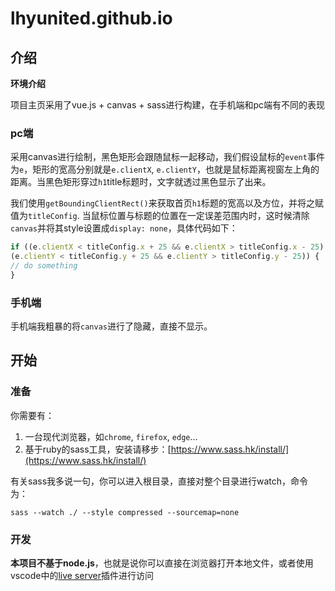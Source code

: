 # lhyunited.github.io

## 介绍
**环境介绍**

项目主页采用了vue.js + canvas + sass进行构建，在手机端和pc端有不同的表现

### pc端
采用canvas进行绘制，黑色矩形会跟随鼠标一起移动，我们假设鼠标的`event`事件为`e`，矩形的宽高分别就是`e.clientX`, `e.clientY`，也就是鼠标距离视窗左上角的距离。当黑色矩形穿过`h1`title标题时，文字就透过黑色显示了出来。

我们使用`getBoundingClientRect()`来获取首页`h1`标题的宽高以及方位，并将之赋值为`titleConfig`. 当鼠标位置与标题的位置在一定误差范围内时，这时候清除`canvas`并将其style设置成`display: none`，具体代码如下：

```js
if ((e.clientX < titleConfig.x + 25 && e.clientX > titleConfig.x - 25) &&
(e.clientY < titleConfig.y + 25 && e.clientY > titleConfig.y - 25)) {
// do something
}
```

### 手机端
手机端我粗暴的将`canvas`进行了隐藏，直接不显示。

## 开始

### 准备
你需要有：
1. 一台现代浏览器，如`chrome`, `firefox`, `edge`...
2. 基于ruby的sass工具，安装请移步：[https://www.sass.hk/install/](https://www.sass.hk/install/)

有关sass我多说一句，你可以进入根目录，直接对整个目录进行watch，命令为：
```shell
sass --watch ./ --style compressed --sourcemap=none
```

### 开发
**本项目不基于node.js**，也就是说你可以直接在浏览器打开本地文件，或者使用vscode中的[live server](https://marketplace.visualstudio.com/items?itemName=ritwickdey.LiveServer)插件进行访问
